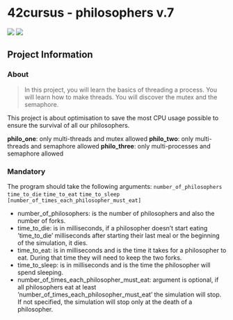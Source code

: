 # 42cursus - philosophers v.7

![](https://img.shields.io/badge/eval-100%25-brightgreen)
![](https://img.shields.io/badge/norminette%202.0.0-passing-brightgreen)

## Project Information

### About

> In this project, you will learn the basics of threading a process. You will
learn how to make threads. You will discover the mutex and the semaphore.

This project is about optimisation to save the most CPU usage possible to ensure the survival of all our philosophers.

**philo_one**: only multi-threads and mutex allowed
**philo_two**: only multi-threads and semaphore allowed
**philo_three**: only multi-processes and semaphore allowed

### Mandatory

The program should take the following arguments: `number_of_philosophers` `time_to_die`
`time_to_eat` `time_to_sleep` `[number_of_times_each_philosopher_must_eat]`
- number_of_philosophers: is the number of philosophers and also the number
of forks.
- time_to_die: is in milliseconds, if a philosopher doesn’t start eating ’time_to_die’
milliseconds after starting their last meal or the beginning of the simulation,
it dies.
- time_to_eat: is in milliseconds and is the time it takes for a philosopher to
eat. During that time they will need to keep the two forks.
- time_to_sleep: is in milliseconds and is the time the philosopher will spend
sleeping.
- number_of_times_each_philosopher_must_eat: argument is optional, if all
philosophers eat at least ’number_of_times_each_philosopher_must_eat’ the
simulation will stop. If not specified, the simulation will stop only at the death
of a philosopher.
